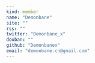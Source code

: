 ```yaml
---
kind: member
name: "Demonbane"
site: ""
rss: ""
twitter: "Demonbane_x"
douban: ""
github: "Demonbanex"
email: "demonbane.cn@gmail.com"
---
```


